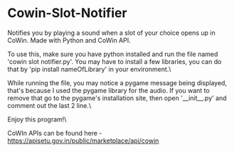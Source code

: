 # Cowin-Slot-Notifier
Notifies you by playing a sound when a slot of your choice opens up in CoWin. Made with Python and CoWin API.

To use this, make sure you have python installed and run the file named 'cowin slot notifier.py'.
You may have to install a few libraries, you can do that by 'pip install nameOfLibrary' in your environment.\

While running the file, you may notice a pygame message being displayed, that's because I used the pygame library for the audio. If you want to remove that go to the pygame's installation site, then open '\_\_init\_\_.py' and comment out the last 2 line.\

Enjoy this program!\


CoWIn APIs can be found here - https://apisetu.gov.in/public/marketplace/api/cowin
